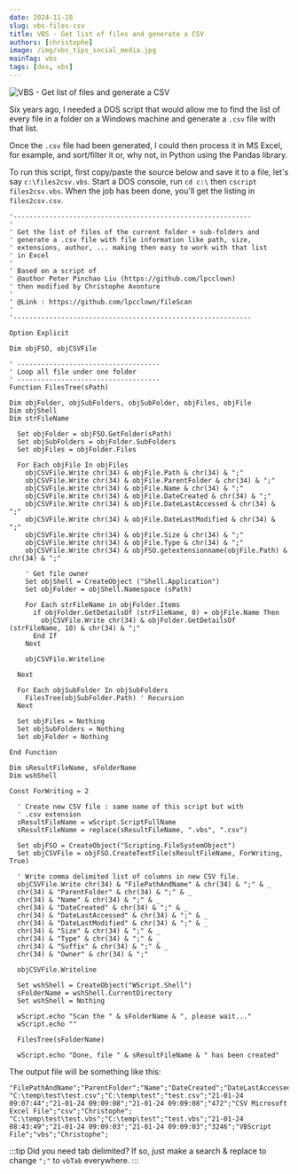 ```yaml
---
date: 2024-11-28
slug: vbs-files-csv
title: VBS - Get list of files and generate a CSV
authors: [christophe]
image: /img/vbs_tips_social_media.jpg
mainTag: vbs
tags: [dos, vbs]
---
```

![VBS - Get list of files and generate a CSV](/img/vbs_tips_banner.jpg)

Six years ago, I needed a DOS script that would allow me to find the list of every file in a folder on a Windows machine and generate a `.csv` file with that list.

Once the `.csv` file had been generated, I could then process it in MS Excel, for example, and sort/filter it or, why not, in Python using the Pandas library.

<!-- truncate -->

To run this script, first copy/paste the source below and save it to a file, let's say `c:\files2csv.vbs`. Start a DOS console, run `cd c:\` then `cscript files2csv.vbs`. When the job has been done, you'll get the listing in `files2csv.csv`.

<Snippet filename="files2csv.vbs">

```vbnet
'------------------------------------------------------------
'
' Get the list of files of the current folder + sub-folders and
' generate a .csv file with file information like path, size,
' extensions, author, ... making then easy to work with that list
' in Excel
'
' Based on a script of
' @author Peter Pinchao Liu (https://github.com/lpcclown)
' then modified by Christophe Avonture
'
' @Link : https://github.com/lpcclown/fileScan
'
'------------------------------------------------------------

Option Explicit

Dim objFSO, objCSVFile

' ------------------------------------
' Loop all file under one folder
' ------------------------------------
Function FilesTree(sPath)

Dim objFolder, objSubFolders, objSubFolder, objFiles, objFile
Dim objShell
Dim strFileName

  Set objFolder = objFSO.GetFolder(sPath)
  Set objSubFolders = objFolder.SubFolders
  Set objFiles = objFolder.Files

  For Each objFile In objFiles
    objCSVFile.Write chr(34) & objFile.Path & chr(34) & ";"
    objCSVFile.Write chr(34) & objFile.ParentFolder & chr(34) & ";"
    objCSVFile.Write chr(34) & objFile.Name & chr(34) & ";"
    objCSVFile.Write chr(34) & objFile.DateCreated & chr(34) & ";"
    objCSVFile.Write chr(34) & objFile.DateLastAccessed & chr(34) & ";"
    objCSVFile.Write chr(34) & objFile.DateLastModified & chr(34) & ";"
    objCSVFile.Write chr(34) & objFile.Size & chr(34) & ";"
    objCSVFile.Write chr(34) & objFile.Type & chr(34) & ";"
    objCSVFile.Write chr(34) & objFSO.getextensionname(objFile.Path) & chr(34) & ";"

    ' Get file owner
    Set objShell = CreateObject ("Shell.Application")
    Set objFolder = objShell.Namespace (sPath)

    For Each strFileName in objFolder.Items
      if objFolder.GetDetailsOf (strFileName, 0) = objFile.Name Then
        objCSVFile.Write chr(34) & objFolder.GetDetailsOf (strFileName, 10) & chr(34) & ";"
      End If
    Next

    objCSVFile.Writeline

  Next

  For Each objSubFolder In objSubFolders
    FilesTree(objSubFolder.Path) ' Recursion
  Next

  Set objFiles = Nothing
  Set objSubFolders = Nothing
  Set objFolder = Nothing

End Function

Dim sResultFileName, sFolderName
Dim wshShell

Const ForWriting = 2

  ' Create new CSV file : same name of this script but with
  ' .csv extension
  sResultFileName = wScript.ScriptFullName
  sResultFileName = replace(sResultFileName, ".vbs", ".csv")

  Set objFSO = CreateObject("Scripting.FileSystemObject")
  Set objCSVFile = objFSO.CreateTextFile(sResultFileName, ForWriting, True)

  ' Write comma delimited list of columns in new CSV file.
  objCSVFile.Write chr(34) & "FilePathAndName" & chr(34) & ";" & _
  chr(34) & "ParentFolder" & chr(34) & ";" & _
  chr(34) & "Name" & chr(34) & ";" & _
  chr(34) & "DateCreated" & chr(34) & ";" & _
  chr(34) & "DateLastAccessed" & chr(34) & ";" & _
  chr(34) & "DateLastModified" & chr(34) & ";" & _
  chr(34) & "Size" & chr(34) & ";" & _
  chr(34) & "Type" & chr(34) & ";" & _
  chr(34) & "Suffix" & chr(34) & ";" & _
  chr(34) & "Owner" & chr(34) & ";"

  objCSVFile.Writeline

  Set wshShell = CreateObject("WScript.Shell")
  sFolderName = wshShell.CurrentDirectory
  Set wshShell = Nothing

  wScript.echo "Scan the " & sFolderName & ", please wait..."
  wScript.echo ""

  FilesTree(sFolderName)

  wScript.echo "Done, file " & sResultFileName & " has been created"
```

</Snippet>

The output file will be something like this:

```csv
"FilePathAndName";"ParentFolder";"Name";"DateCreated";"DateLastAccessed";"DateLastModified";"Size";"Type";"Suffix";"Owner";
"C:\temp\test\test.csv";"C:\temp\test";"test.csv";"21-01-24 09:07:44";"21-01-24 09:09:08";"21-01-24 09:09:08";"472";"CSV Microsoft Excel File";"csv";"Christophe";
"C:\temp\test\test.vbs";"C:\temp\test";"test.vbs";"21-01-24 08:43:49";"21-01-24 09:09:03";"21-01-24 09:09:03";"3246";"VBScript File";"vbs";"Christophe";
```

:::tip Did you need tab delimited?
If so, just make a search & replace to change `";"` to `vbTab` everywhere.
:::
